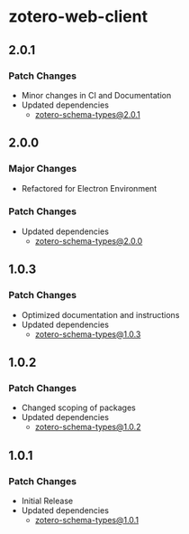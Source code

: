 # zotero-web-client

## 2.0.1

### Patch Changes

- Minor changes in CI and Documentation
- Updated dependencies
  - zotero-schema-types@2.0.1

## 2.0.0

### Major Changes

- Refactored for Electron Environment

### Patch Changes

- Updated dependencies
  - zotero-schema-types@2.0.0

## 1.0.3

### Patch Changes

- Optimized documentation and instructions
- Updated dependencies
  - zotero-schema-types@1.0.3

## 1.0.2

### Patch Changes

- Changed scoping of packages
- Updated dependencies
  - zotero-schema-types@1.0.2

## 1.0.1

### Patch Changes

- Initial Release
- Updated dependencies
  - zotero-schema-types@1.0.1
